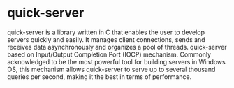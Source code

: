 quick-server
============
quick-server is a library written in C that enables the user to develop servers quickly and easily. It manages client connections, sends and receives data asynchronously and organizes a pool of threads.
quick-server based on Input/Output Completion Port (IOCP) mechanism. Commonly acknowledged to be the most powerful tool for building servers in Windows OS, this mechanism allows quick-server to serve up to several thousand queries per second, making it the best in terms of performance.
